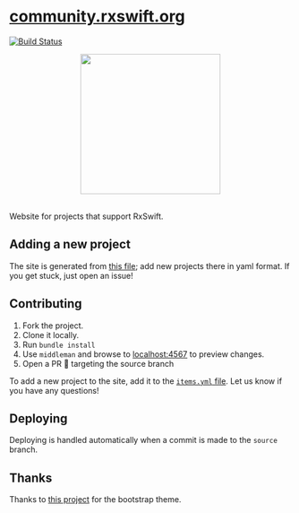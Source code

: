 [community.rxswift.org](http://community.rxswift.org)
=========================================================

[![Build Status](https://travis-ci.org/RxSwiftCommunity/rxswiftcommunity.github.io.svg?branch=source)](https://travis-ci.org/RxSwiftCommunity/rxswiftcommunity.github.io)

<center><img src="http://rxswiftcommunity.github.io/images/logo.svg" height="250" /></center>

<br/>

Website for projects that support RxSwift.

## Adding a new project

The site is generated from [this file](https://github.com/RxSwiftCommunity/rxswiftcommunity.github.io/blob/source/data/items.yml); add new projects there in yaml format. If you get stuck, just open an issue!

## Contributing

1. Fork the project.
2. Clone it locally.
3. Run `bundle install`
4. Use `middleman` and browse to [localhost:4567](localhost:4567) to preview changes.
5. Open a PR 🎉  targeting the source branch

To add a new project to the site, add it to the [`items.yml` file](https://github.com/RxSwiftCommunity/rxswiftcommunity.github.io/blob/source/data/items.yml). Let us know if you have any questions!

## Deploying

Deploying is handled automatically when a commit is made to the `source` branch.

## Thanks

Thanks to [this project](https://github.com/IronSummitMedia/startbootstrap-modern-business) for the bootstrap theme.
